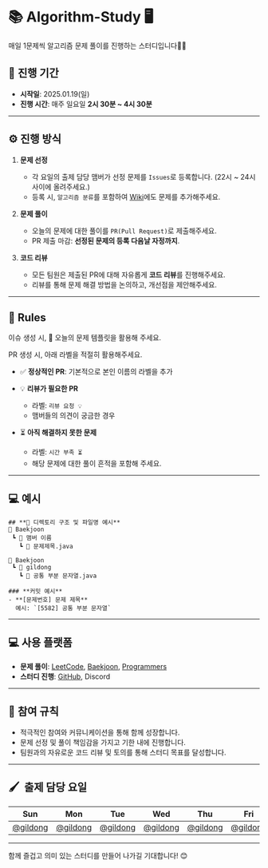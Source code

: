 # 📚 Algorithm-Study 🖥
매일 1문제씩 알고리즘 문제 풀이를 진행하는 스터디입니다🏃🏻

## **📅 진행 기간**
- **시작일**: 2025.01.19(일)
- **진행 시간**: 매주 일요일 **2시 30분 ~ 4시 30분**

---

## **⚙️ 진행 방식**
1. **문제 선정**
   - 각 요일의 출제 담당 맴버가 선정 문제를 `Issues`로 등록합니다. (22시 ~ 24시 사이에 올려주세요.)
   - 등록 시, `알고리즘 분류`를 포함하여 [Wiki](https://github.com/9taetae9/algorithm-study/wiki)에도 문제를 추가해주세요.

3. **문제 풀이**  
   - 오늘의 문제에 대한 풀이를 `PR(Pull Request)`로 제출해주세요.
   - PR 제출 마감: **선정된 문제의 등록 다음날 자정까지**.

4. **코드 리뷰**  
   - 모든 팀원은 제출된 PR에 대해 자유롭게 **코드 리뷰**를 진행해주세요.
   - 리뷰를 통해 문제 해결 방법을 논의하고, 개선점을 제안해주세요.

---

## **📜 Rules**
이슈 생성 시, 🎯 오늘의 문제 템플릿을 활용해 주세요.

PR 생성 시, 아래 라벨을 적절히 활용해주세요.

- ✅ **정상적인 PR**: 기본적으로 본인 이름의 라벨을 추가

- 💡 **리뷰가 필요한 PR**  
  - 라벨: `리뷰 요청 💡`  
  - 맴버들의 의견이 궁금한 경우

- ⏳ **아직 해결하지 못한 문제**  
  - 라벨: `시간 부족 ⏳`  
  - 해당 문제에 대한 풀이 흔적을 포함해 주세요.

---

## **💻 예시**
```
## **📂 디렉토리 구조 및 파일명 예시**
📂 Baekjoon
 ┗ 📂 맴버 이름
   ┗ 📜 문제제목.java

📂 Baekjoon
 ┗ 📂 gildong
   ┗ 📜 공통 부분 문자열.java

### **커밋 예시**
- **[문제번호] 문제 제목**  
  예시: `[5582] 공통 부분 문자열`
```
---

## **💻 사용 플랫폼**
- **문제 풀이**: [LeetCode](https://leetcode.com), [Baekjoon](https://www.acmicpc.net), [Programmers](https://programmers.co.kr)  
- **스터디 진행**: [GitHub](https://github.com), Discord

---

## **🤝 참여 규칙**
- 적극적인 참여와 커뮤니케이션을 통해 함께 성장합니다.
- 문제 선정 및 풀이 책임감을 가지고 기한 내에 진행합니다.
- 팀원과의 자유로운 코드 리뷰 및 토의를 통해 스터디 목표를 달성합니다.

---
## 🖌️&nbsp;&nbsp;출제 담당 요일
|Sun|Mon|Tue|Wed|Thu|Fri|Sat|
|:-:|:-:|:-:|:-:|:-:|:-:|:-:|
|[@gildong](https://github.com/gildong)|[@gildong](https://github.com/gildong)|[@gildong](https://github.com/gildong)|[@gildong](https://github.com/gildong)|[@gildong](https://github.com/gildong)|[@gildong](https://github.com/gildong)|[@gildong](https://github.com/gildong)|

---

함께 즐겁고 의미 있는 스터디를 만들어 나가길 기대합니다! 😊
